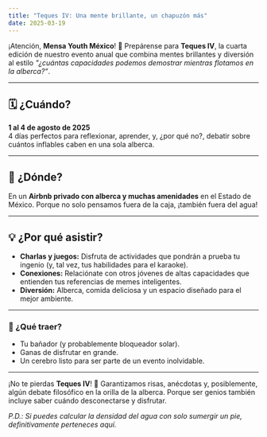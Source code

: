 ```yaml
---
title: "Teques IV: Una mente brillante, un chapuzón más"
date: 2025-03-19
---
```

¡Atención, **Mensa Youth México**! 🎉 Prepárense para **Teques IV**, la cuarta edición de nuestro evento anual que combina mentes brillantes y diversión al estilo *"¿cuántas capacidades podemos demostrar mientras flotamos en la alberca?"*.

---

## 🗓️ ¿Cuándo?
**1 al 4 de agosto de 2025**  
4 días perfectos para reflexionar, aprender, y, ¿por qué no?, debatir sobre cuántos inflables caben en una sola alberca.

---

## 📍 ¿Dónde?  
En un **Airbnb privado con alberca y muchas amenidades** en el Estado de México. Porque no solo pensamos fuera de la caja, ¡también fuera del agua!

---

## 💡 ¿Por qué asistir?
- **Charlas y juegos:** Disfruta de actividades que pondrán a prueba tu ingenio (y, tal vez, tus habilidades para el karaoke).  
- **Conexiones:** Relaciónate con otros jóvenes de altas capacidades que entienden tus referencias de memes inteligentes.  
- **Diversión:** Alberca, comida deliciosa y un espacio diseñado para el mejor ambiente.

---

### 🎈 ¿Qué traer?  
- Tu bañador (y probablemente bloqueador solar).  
- Ganas de disfrutar en grande.  
- Un cerebro listo para ser parte de un evento inolvidable.

---

¡No te pierdas **Teques IV**! 🌟 Garantizamos risas, anécdotas y, posiblemente, algún debate filosófico en la orilla de la alberca. Porque ser genios también incluye saber cuándo desconectarse y disfrutar.

*P.D.: Si puedes calcular la densidad del agua con solo sumergir un pie, definitivamente perteneces aquí.*

